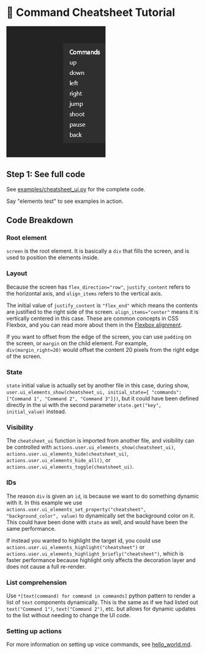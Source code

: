 # 📜 Command Cheatsheet Tutorial

![Cheatsheet Preview](../../examples/cheatsheet_preview.png)

## Step 1: See full code
See [examples/cheatsheet_ui.py](/examples/cheatsheet_ui.py) for the complete code.

Say "elements test" to see examples in action.

## Code Breakdown

### Root element
`screen` is the root element. It is basically a `div` that fills the screen, and is used to position the elements inside.

### Layout
Because the screen has `flex_direction="row"`, `justify_content` refers to the horizontal axis, and `align_items` refers to the vertical axis.

The initial value of `justify_content` is `"flex_end"` which means the contents are justified to the right side of the screen. `align_items="center"` means it is vertically centered in this case. These are common concepts in CSS Flexbox, and you can read more about them in the [Flexbox alignment](https://www.joshwcomeau.com/css/interactive-guide-to-flexbox/#alignment-3).

If you want to offset from the edge of the screen, you can use `padding` on the screen, or `margin` on the child element. For example, `div(margin_right=20)` would offset the content 20 pixels from the right edge of the screen.

### State
`state` initial value is actually set by another file in this case, during show, `user.ui_elements_show(cheatsheet_ui, initial_state={ "commands": ["Command 1", "Command 2", "Command 3"]})`, but it could have been defined directly in the ui with the second parameter `state.get("key", initial_value)` instead.

### Visibility
The `cheatsheet_ui` function is imported from another file, and visibility can be controlled with `actions.user.ui_elements_show(cheatsheet_ui)`, `actions.user.ui_elements_hide(cheatsheet_ui)`, `actions.user.ui_elements_hide_all()`, or `actions.user.ui_elements_toggle(cheatsheet_ui)`.

### IDs
The reason `div` is given an `id`, is because we want to do something dynamic with it. In this example we use `actions.user.ui_elements_set_property("cheatsheet", "background_color", value)` to dynamically set the background color on it. This could have been done with `state` as well, and would have been the same performance.

If instead you wanted to highlight the target id, you could use `actions.user.ui_elements_highlight("cheatsheet")` or `actions.user.ui_elements_highlight_briefly("cheatsheet")`, which is faster performance because highlight only affects the decoration layer and does not cause a full re-render.

### List comprehension
Use `*[text(command) for command in commands]` python pattern to render a list of `text` components dynamically. This is the same as if we had listed out `text("Command 1")`, `text("Command 2")`, etc. but allows for dynamic updates to the list without needing to change the UI code.

### Setting up actions
For more information on setting up voice commands, see [hello_world.md](../tutorials/hello_world.md).

